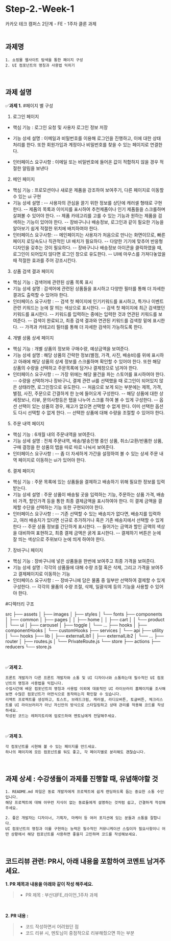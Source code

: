 # Step-2.-Week-1

카카오 테크 캠퍼스 2단계 - FE - 1주차 클론 과제
</br>
</br>

## **과제명**

```
1. 쇼핑몰 웹사이트 탐색을 통한 페이지 구성
2. UI 컴포넌트의 명칭과 사용법 익히기
```

</br>

## **과제 설명**

✅**과제 1.** #페이지 별 구성

1. 로그인 페이지

- 핵심 기능 : 로그인 요청 및 사용자 로그인 정보 저장
- 기능 상세 설명 : 이메일과 비밀번호를 이용해 로그인을 진행하고, 이에 대한 상태 처리를 한다. 또한 회원가입과 계정이나 비밀번호를 찾을 수 있는 페이지로 연결한다.

- 인터페이스 요구사항 : 이메일 또는 비밀번호에 들어온 값이 적합하지 않을 경우 적절한 알림을 보낸다

2. 메인 페이지

- 핵심 기능 : 프로모션이나 새로운 제품을 강조하여 보여주기, 다른 페이지로 이동할 수 있는 ui 구현
- 기능 상세 설명 :
  -- 사용자의 관심을 끌기 위한 정보를 상단에 캐러셀 형태로 구현한다.
  -- 제품의 목록과 이미지를 표시하여 추천제품이나 인기 제품들을 스크롤하며 살펴볼 수 있어야 한다.
  -- 제품 카테고리를 고를 수 있는 기능과 원하는 제품을 검색하는 기능이 있어야 한다.
  -- 장바구니나 배송정보, 로그인과 같이 필요한 기능을 알아보기 쉽게 적절한 위치에 배치하여야 한다.
- 인터페이스 요구사항:
  -- 메인페이지는 사용자가 처음으로 만나는 화면이므로, 빠른 페이지 로딩속도나 직관적인 UI 배치가 필요하다.
  -- 다양한 기기에 맞추어 반응형 디자인을 갖추는 것이 필요하다.
  -- 장바구니나 배송정보 아이콘을 클릭하였을 때, 로그인이 되어있지 않다면 로그인 창으로 유도한다.
  -- UI에 마우스를 가져다놓았을 때 적절한 효과를 주어 강조시킨다.

3. 상품 검색 결과 페이지

- 핵심 기능 : 검색어에 관련된 상품 목록 표시
- 기능 상세 설명 : 검색어에 관련된 상품들을 표시하고 다양한 필터를 통해 더 자세한 결과도 출력할 수 있어야 한다.
- 인터페이스 요구사항 :
  -- 검색 첫 페이지에 인기키워드를 표시하고, 특가나 이벤트 관련 키워드는 눈에 잘 띄는 색상으로 표시한다.
  -- 검색 첫 페이지에 최근 검색했던 키워드를 표시한다.
  -- 키워드를 입력하는 중에는 입력한 것과 연관된 키워드를 보여준다.
  -- 검색이 완료되고, 최종 검색 결과와 연관된 키워드를 검색창 밑에 표시한다.
  -- 가격과 카테고리 필터를 통해 더 자세한 검색이 가능하도록 한다.

4. 개별 상품 상세 페이지

- 핵심 기능 : 개별 상품의 정보와 구매수량, 예상금액을 보여준다.
- 기능 상세 설명 : 해당 상품의 간략한 정보(별점, 가격, 사진, 배송비)를 위에 표시하고 아래에 해당 상품의 상세 정보를 스크롤하며 확인할 수 있어야 한다. 또한 해당 상품의 수량을 선택하고 주문목록에 담거나 결제창으로 넘겨야 한다.
- 인터페이스 요구사항 :
  -- 가장 위에는 해당 물건을 파는 스토어를 표시하여야 한다.
  -- 수량을 선택하거나 장바구니, 결제 관련 ui를 선택했을 때 로그인이 되어있지 않은 상태라면, 로그인창으로 유도한다.
  -- 처음으로 보게 되는 부분에는 제목, 가격, 별점, 사진, 주문으로 간결하게 한 눈에 들어오게 구성한다.
  -- 해당 상품에 대한 상세정보나, 리뷰, 문의사항등은 탭을 나누어 스크롤 하여 볼 수 있게 구성한다.
  -- 옵션 선택이 있는 상품의 경우, 재고가 없으면 선택할 수 없게 한다. 이미 선택한 옵션도 다시 선택할 수 없게 한다.
  -- 선택한 상품에 대해 수량을 조절할 수 있어야 한다.

5. 주문 내역 페이지

- 핵심 기능 : 6개월 내의 주문내역을 보여준다.
- 기능 상세 설명 : 전체 주문내역, 배송/발송진행 중인 상품, 취소/교환/반품한 상품, 구매 결정을 한 상품의 탭을 따로 따로 나눠서 보여준다.
- 인터페이스 요구사항 :
  -- 좀 더 자세하게 가간을 설정하여 볼 수 있는 상세 주문 내역 페이지로 이동하는 ui가 있어야 한다.

6. 결제 페이지

- 핵심 기능 : 주문 목록에 있는 상품들을 결제하고 배송하기 위해 필요한 정보를 입력받는다.
- 기능 상세 설명 : 주문 상품이 배송될 곳을 입력하는 기능, 주문하는 상품 가격, 배송비 가격, 할인가격 등을 통한 최종 결제금액을 표시하여야 한다. 이 결제 금액을 결제할 수단을 선택하는 기능 또한 구현되어야 한다.
- 인터페이스 요구사항 :
  -- 기존 선택할 수 있는 배송지가 없다면, 배송지를 입력하고, 여러 배송지가 있다면 신규로 추가하거나 혹은 기존 배송지에서 선택할 수 있게 한다
  -- 주문 상품 정보를 간단하게 표시한다.
  -- 들어가는 금액과 할인 금액의 색상을 대비하여 표현하고, 최종 결제 금액은 굵게 표시한다.
  -- 결제하기 버튼은 눈에 잘 띄는 색상으로 주위보다 눈에 띄게 하여야 한다.

7. 장바구니 페이지

- 핵심 기능 : 장바구니에 넣은 상품들을 한번에 보여주고 최종 가격을 보여준다.
- 기능 상세 설명 : 각각의 상품들에 대해 수량 조절 혹은 삭제, 그리고 가격을 보여주고 결제페이지로 이동하는 기능
- 인터페이스 요구사항 :
  -- 장바구니에 담은 물품 중 일부만 선택하여 결제할 수 있게 구성한다.
  -- 각각의 물품의 수량 조절, 삭제, 일괄삭제 등의 기능을 사용할 수 있어야 한다.

#디렉터리 구조

src
├── assets
│   ├── images
│   ├── styles
│   └── fonts
├── components
│   ├── common
│   ├── pages
│   │   ├── home
│   │   ├── cart
│   │   └── product
│   └── ui
│       ├── carousel
│       ├── toggle
│       └── ...
├── hooks
│   ├── componentHooks
│   └── customHooks
├── services
│   └── api
├── utility
│   └── hooks
├── lib
│   ├── externalLib1
│   ├── externalLib2
│   └── ...
├── router
│   ├── routes.js
│   └── PrivateRoute.js
└── store
    ├── actions
    ├── reducers
    └── store.js


</br>

✅**과제 2.**

```
프론트 개발자가 다른 프론트 개발자와 소통 및 UI 디자이너와 소통하는데 필수적인 UI 컴포넌트의 명칭과 사용법을 익힙니다.
수업시간에 배운 컴포넌트의 명칭과 사용법 이외에 대표적인 UI 라이브러리 홈페이지를 조사해보면 수많은 컴포넌트가 어떤식으로 동작하는지 확인할 수 있습니다.
리액트 프로젝트를 생성하고, 토스트, 브래드크럼, 캐러셀, 라디오버튼, 토글버튼, 체크리스트를 UI 라이브러리가 아닌 자신만의 방식으로 스타일링하고 상태 관리를 적용해 코드를 작성하세요.
작성된 코드는 레퍼지토리에 업로드하여 멘토님에게 전달해주세요.
```

</br>

✅**과제 3.**

```
각 컴포넌트를 시현해 볼 수 있는 페이지를 만드세요.
하나의 페이지에 모든 컴포넌트를 둬도 좋고, 각 페이지별로 분리해도 괜찮습니다.
```

</br>

## **과제 상세 : 수강생들이 과제를 진행할 때, 유념해야할 것**

```
1. README.md 파일은 동료 개발자에게 프로젝트에 쉽게 랜딩하도록 돕는 중요한 소통 수단입니다.
해당 프로젝트에 대해 아무런 지식이 없는 동료들에게 설명하는 것처럼 쉽고, 간결하게 작성해주세요.

2. 좋은 개발자는 디자이너, 기획자, 마케터 등 여러 포지션에 있는 분들과 소통을 잘합니다.
UI 컴포넌트의 명칭과 이를 구현하는 능력은 필수적인 커뮤니케이션 스킬이자 필요사항이니 어떤 상황에서 해당 컴포넌트를 사용하면 좋을지 고민하며 코드를 작성해보세요.
```

</br>

## **코드리뷰 관련: PR시, 아래 내용을 포함하여 코멘트 남겨주세요.**

**1. PR 제목과 내용을 아래와 같이 작성 해주세요.**

> - PR 제목 : 부산대FE\_라이언\_1주차 과제

</br>

**2. PR 내용 :**

> - 코드 작성하면서 어려웠던 점
> - 코드 리뷰 시, 멘토님이 중점적으로 리뷰해줬으면 하는 부분
